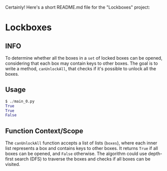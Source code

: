 Certainly! Here's a short README.md file for the "Lockboxes" project:

# Lockboxes

## INFO 

To determine whether all the boxes in a `set` of locked boxes can be opened, considering that each box may contain keys to other boxes. The goal is to write a method, `canUnlockAll`, that checks if it's possible to unlock all the boxes.


## Usage

```python
$ ./main_0.py
True
True
False
```


## Function Context/Scope

The `canUnlockAll` function accepts a list of lists (`boxes`), where each inner list represents a box and contains keys to other boxes. It returns `True` if all boxes can be opened, and `False` otherwise. The algorithm could use depth-first search (DFS) to traverse the boxes and checks if all boxes can be visited.
